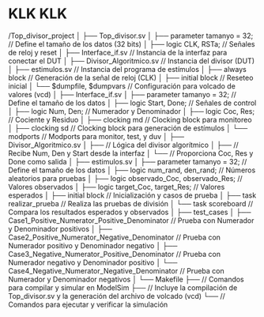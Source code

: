 # KLK KLK

/Top_divisor_project
│
├── Top_divisor.sv
│   ├── parameter tamanyo = 32;  // Define el tamaño de los datos (32 bits)
│   ├── logic CLK, RSTa;         // Señales de reloj y reset
│   ├── Interface_if.sv          // Instancia de la interfaz para conectar el DUT
│   ├── Divisor_Algoritmico.sv   // Instancia del divisor (DUT)
│   ├── estimulos.sv             // Instancia del programa de estímulos
│   ├── always block             // Generación de la señal de reloj (CLK)
│   ├── initial block            // Reseteo inicial
│   └── $dumpfile, $dumpvars     // Configuración para volcado de valores (vcd)
│
├── Interface_if.sv
│   ├── parameter tamanyo = 32;  // Define el tamaño de los datos
│   ├── logic Start, Done;       // Señales de control
│   ├── logic Num, Den;          // Numerador y Denominador
│   ├── logic Coc, Res;          // Cociente y Residuo
│   ├── clocking md              // Clocking block para monitoreo
│   ├── clocking sd              // Clocking block para generación de estímulos
│   └── modports                 // Modports para monitor, test, y duv
│
├── Divisor_Algoritmico.sv
│   ├── // Lógica del divisor algorítmico
│   ├── // Recibe Num, Den y Start desde la interfaz
│   └── // Proporciona Coc, Res y Done como salida
│
├── estimulos.sv
│   ├── parameter tamanyo = 32;  // Define el tamaño de los datos
│   ├── logic num_rand, den_rand; // Números aleatorios para pruebas
│   ├── logic observado_Coc, observado_Res; // Valores observados
│   ├── logic target_Coc, target_Res;       // Valores esperados
│   ├── initial block                      // Inicialización y casos de prueba
│   ├── task realizar_prueba               // Realiza las pruebas de división
│   └── task scoreboard                    // Compara los resultados esperados y observados
│
├── test_cases
│   ├── Case1_Positive_Numerator_Positive_Denominator // Prueba con Numerador y Denominador positivos
│   ├── Case2_Positive_Numerator_Negative_Denominator // Prueba con Numerador positivo y Denominador negativo
│   ├── Case3_Negative_Numerator_Positive_Denominator // Prueba con Numerador negativo y Denominador positivo
│   └── Case4_Negative_Numerator_Negative_Denominator // Prueba con Numerador y Denominador negativos
│
└── Makefile
    ├── // Comandos para compilar y simular en ModelSim
    ├── // Incluye la compilación de Top_divisor.sv y la generación del archivo de volcado (vcd)
    └── // Comandos para ejecutar y verificar la simulación
